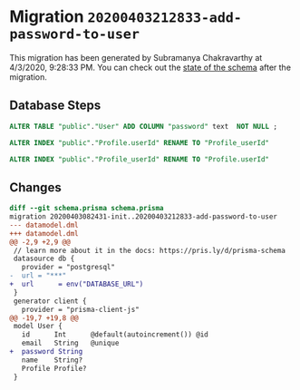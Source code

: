# Migration `20200403212833-add-password-to-user`

This migration has been generated by Subramanya Chakravarthy at 4/3/2020, 9:28:33 PM.
You can check out the [state of the schema](./schema.prisma) after the migration.

## Database Steps

```sql
ALTER TABLE "public"."User" ADD COLUMN "password" text  NOT NULL ;

ALTER INDEX "public"."Profile.userId" RENAME TO "Profile_userId"

ALTER INDEX "public"."Profile_userId" RENAME TO "Profile.userId"
```

## Changes

```diff
diff --git schema.prisma schema.prisma
migration 20200403082431-init..20200403212833-add-password-to-user
--- datamodel.dml
+++ datamodel.dml
@@ -2,9 +2,9 @@
 // learn more about it in the docs: https://pris.ly/d/prisma-schema
 datasource db {
   provider = "postgresql"
-  url = "***"
+  url      = env("DATABASE_URL")
 }
 generator client {
   provider = "prisma-client-js"
@@ -19,7 +19,8 @@
 model User {
   id      Int      @default(autoincrement()) @id
   email   String   @unique
+  password String
   name    String?
   Profile Profile?
 }
```


